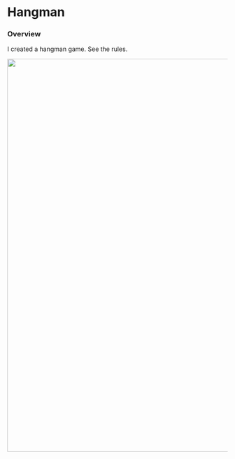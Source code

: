 # Hangman

### Overview
I created a hangman game. See the rules.
<p align="center">
  <img src="[https://github.com/w-diana/100_days_Python_Challenge/blob/main/Day%207%20-%20Hangman/screenshot.jpg)" width="900">
</p>

